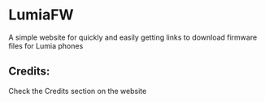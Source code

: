 # LumiaFW

A simple website for quickly and easily getting links to download firmware files for Lumia phones

## Credits:
Check the Credits section on the website